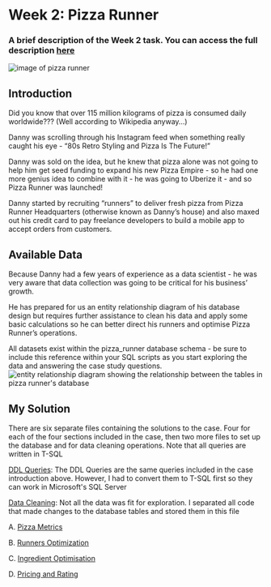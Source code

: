 # Week 2: Pizza Runner

### A brief description of the Week 2 task. You can access the full description [here](https://8weeksqlchallenge.com/case-study-2/)

![image of pizza runner](https://8weeksqlchallenge.com/images/case-study-designs/2.png)

## Introduction
Did you know that over 115 million kilograms of pizza is consumed daily worldwide??? (Well according to Wikipedia anyway…)

Danny was scrolling through his Instagram feed when something really caught his eye - “80s Retro Styling and Pizza Is The Future!”

Danny was sold on the idea, but he knew that pizza alone was not going to help him get seed funding to expand his new Pizza Empire - so he had one more genius idea to combine with it - he was going to Uberize it - and so Pizza Runner was launched!

Danny started by recruiting “runners” to deliver fresh pizza from Pizza Runner Headquarters (otherwise known as Danny’s house) and also maxed out his credit card to pay freelance developers to build a mobile app to accept orders from customers.

## Available Data
Because Danny had a few years of experience as a data scientist - he was very aware that data collection was going to be critical for his business’ growth.

He has prepared for us an entity relationship diagram of his database design but requires further assistance to clean his data and apply some basic calculations so he can better direct his runners and optimise Pizza Runner’s operations.

All datasets exist within the pizza_runner database schema - be sure to include this reference within your SQL scripts as you start exploring the data and answering the case study questions.
![entity relationship diagram showing the relationship between the tables in pizza runner's database](https://user-images.githubusercontent.com/71897261/234885298-3cc82898-905d-4d32-b92f-fb81891eb47d.png)

## My Solution
There are six separate files containing the solutions to the case. Four for each of the four sections included in the case, then two more files to set up the database and for data cleaning operations. Note that all queries are written in T-SQL

[DDL Queries](https://github.com/Mubarakbabs/SQL-Data-With-Danny-8-week-SQL-Challenge/blob/main/Week%202/DDL%20queries.sql): The DDL Queries are the same queries included in the case introduction above. However, I had to convert them to T-SQL first so they can work in Microsoft's SQL Server

[Data Cleaning](https://github.com/Mubarakbabs/SQL-Data-With-Danny-8-week-SQL-Challenge/blob/main/Week%202/Data%20Cleaning.sql): Not all the data was fit for exploration. I separated all code that made changes to the database tables and stored them in this file

A. [Pizza Metrics](https://github.com/Mubarakbabs/SQL-Data-With-Danny-8-week-SQL-Challenge/blob/main/Week%202/A.%20Pizza%20Metrics.sql)

B. [Runners Optimization](https://github.com/Mubarakbabs/SQL-Data-With-Danny-8-week-SQL-Challenge/blob/main/Week%202/B.%20Runners%20Optimization.sql)

C. [Ingredient Optimisation](https://github.com/Mubarakbabs/SQL-Data-With-Danny-8-week-SQL-Challenge/blob/main/Week%202/C.%20Ingredient%20Optimisation.sql)

D. [Pricing and Rating](https://github.com/Mubarakbabs/SQL-Data-With-Danny-8-week-SQL-Challenge/blob/main/Week%202/D.%20Pricing%20and%20Ratings.sql)



